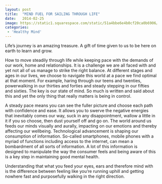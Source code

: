 ```yaml
---
layout: post
title:  "MIND FUEL FOR SAILING THROUGH LIFE"
date:   2014-02-25
image: https://static1.squarespace.com/static/51a4bbe6e4b0cf20ca0b6906/t/5689cd2d4bf118b4ed60052c/1451871535321/
categories:
 - 'Healthy Mind'
---
```


Life’s journey is an amazing treasure.  A gift of time given to us to be here on earth to learn and grow.

How to move steadily through life while keeping pace with the demands of our work, home and relationships. It is a challenge we are all faced with and yet not all of us manage to strike the right balance. At different stages and ages in our lives, we choose to navigate this world at a pace we find optimal at that moment. For example, haring through our teens and twenties, powerwalking in our thirties and forties and steady stepping in our fifties and sixties. The key is our state of mind. So much is written and said about this and yet the only thing that really matters is being in control.

A steady pace means you can see the fuller picture and choose each path with confidence and ease. It allows you to swerve the negative energies that inevitably comes our way, suck in any disappointment, wallow a little in it if you so choose, then dust yourself off and go on. The world around us feeds our minds visually and aurally, impacting on our emotions and thereby affecting our wellbeing. Technological advancement is shaping our consumption of information. So-called smartphones, mobile phones with a myriad of functions including access to the internet, can mean a bombardment of all sorts of information.  A lot of this information is designed to manipulate the way the consumer feels and being aware of this is a key step in maintaining good mental health.

Understanding that what you feed your eyes, ears and therefore mind with is the difference between feeling like you’re running uphill and getting nowhere fast and purposefully walking in the right direction.